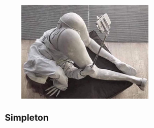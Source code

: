 <p align="center">
  <img src="https://github.com/kaliv0/simp/blob/main/assets/simp.jpg?raw=true" width="400" alt="Simpleton">
</p>


# Simpleton
